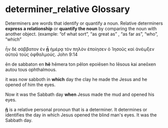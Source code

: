 # determiner_relative Glossary

Determiners are words that identify or quantify a noun.  Relative determiners **express a relationship** or **quantify the noun** by comparing the noun with another object.  (example:  “of what sort”, “as great as” , “as far as”, “who”, “which”


ἦν      δὲ  σάββατον ἐν    **ᾗ**   ἡμέρᾳ τὸν πηλὸν ἐποίησεν ὁ  Ἰησοῦς   καὶ ἀνέῳξεν   αὐτοῦ   τοὺς ὀφθαλμούς.    John 9:14

ēn      de sabbaton en    **hē**  hēmera ton pēlon epoiēsen ho Iēsous   kai aneōxen   autou   tous ophthalmous.


it was  now  sabboth in  **which** day  the clay   he made the Jesus   and he opened of him   the  eyes.

Now it was the Sabbath day **when** Jesus         made the mud         and opened     his      eyes.

**ῇ** is a relative personal pronoun that is a determiner.  It determines or identifies the day in which Jesus opened the blind man's eyes.  It was the Sabbath day.

